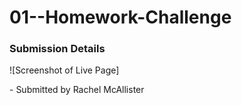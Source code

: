 # 01--Homework-Challenge

### Submission Details
![Screenshot of Live Page]
<link rel="screenshot" href="(./assets/images/Screenshot.png)">
- Submitted by Rachel McAllister
